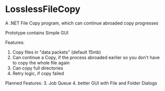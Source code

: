 # LosslessFileCopy
A .NET File Copy program, which can continue abroaded copy progresses

Prototype contains Simple GUI 

Features:
1. Copy files in "data packets" (default 15mb)
2. Can continue a Copy, if the process abroaded earlier so you don't have to copy the whole file again
3. Can copy full directories
4. Retry logic, if copy failed


Planned Features:
3. Job Queue
4. better GUI with File and Folder Dialogs
